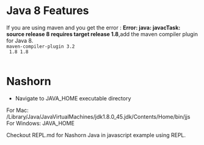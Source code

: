 # Java 8 Features

If you are using maven and you get the error : **Error: java: javacTask: source release 8 requires target release 1.8**,add the maven compiler plugin for Java 8.
<code>
<build>
    <plugins>
        <plugin>
            <artifactId>maven-compiler-plugin</artifactId>
            <version>3.2</version>
            <configuration>
                <source>1.8</source>
                <target>1.8</target>
            </configuration>
        </plugin>
    </plugins>
</build>
</code>


# Nashorn

- Navigate to JAVA_HOME executable directory 

For Mac: /Library/Java/JavaVirtualMachines/jdk1.8.0_45.jdk/Contents/Home/bin/jjs
For Windows: JAVA_HOME

Checkout REPL.md for Nashorn Java in javascript example using REPL.
